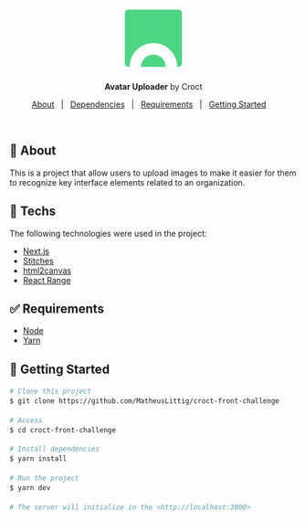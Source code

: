 <h1 align="center">

<img src="./public/svgs/fav-icon.svg" alt="Avatar Uploader" width="100px"/>

</h1>

<p align="center">
  <strong>Avatar Uploader</strong> by Croct
</p>

<p align="center">
  <a href="#dart-sobre">About</a> &#xa0; | &#xa0; 
  <a href="#rocket-tecnologias">Dependencies</a> &#xa0; | &#xa0;
  <a href="#white_check_mark-requerimentos">Requirements</a> &#xa0; | &#xa0;
  <a href="#checkered_flag-começando">Getting Started</a> &#xa0; &#xa0;
</p>

<br>

## :dart: About ##

This is a project that allow users to upload images to make it easier for them to recognize key interface elements related to an organization.


## :rocket: Techs ##

The following technologies were used in the project:

- [Next.js](https://nextjs.org/)
- [Stitches](https://stitches.dev/)
- [html2canvas](https://html2canvas.hertzen.com/)
- [React Range](https://react-range.netlify.app/?story=range--basic)

## :white_check_mark: Requirements ##

- [Node](https://nodejs.org/en/)
- [Yarn](https://yarnpkg.com/lang/en/)

## :checkered_flag: Getting Started ##

```bash
# Clone this project
$ git clone https://github.com/MatheusLittig/croct-front-challenge

# Access
$ cd croct-front-challenge

# Install dependencies
$ yarn install

# Run the project
$ yarn dev

# The server will initialize in the <http://localhost:3000>
```

